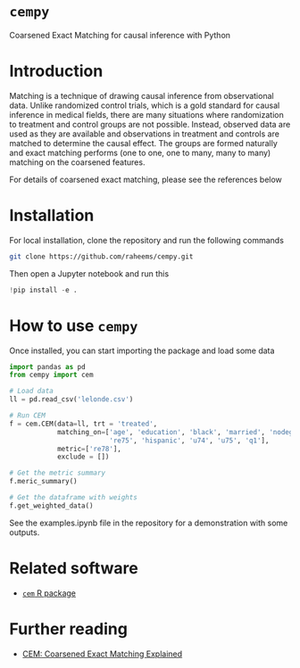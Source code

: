 # `cempy`

Coarsened Exact Matching for causal inference with Python

# Introduction

Matching is a technique of drawing causal inference from observational data. Unlike randomized control trials, which is a gold standard for causal inference in medical fields, there are many situations where randomization to treatment and control groups are not possible. Instead, observed data are used as they are available and observations in treatment and controls are matched to determine the causal effect. The groups are formed naturally and exact matching performs (one to one, one to many, many to many) matching on the coarsened features. 

For details of coarsened exact matching, please see the references below

# Installation

For local installation, clone the repository and run the following commands

```bash
git clone https://github.com/raheems/cempy.git
```

Then open a Jupyter notebook and run this
```python
!pip install -e .
```

# How to use `cempy`

Once installed, you can start importing the package and load some data

```python
import pandas as pd
from cempy import cem

# Load data
ll = pd.read_csv('lelonde.csv')

# Run CEM
f = cem.CEM(data=ll, trt = 'treated', 
            matching_on=['age', 'education', 'black', 'married', 'nodegree', 're74',
                         're75', 'hispanic', 'u74', 'u75', 'q1'], 
            metric=['re78'], 
            exclude = [])

# Get the metric summary
f.meric_summary()

# Get the dataframe with weights 
f.get_weighted_data()
```

See the examples.ipynb file in the repository for a demonstration with some outputs.

# Related software

- [`cem` R package](https://cran.r-project.org/web/packages/cem/vignettes/cem.pdf)

# Further reading

- [CEM: Coarsened Exact Matching Explained](https://medium.com/@devmotivation/cem-coarsened-exact-matching-explained-7f4d64acc5ef)
